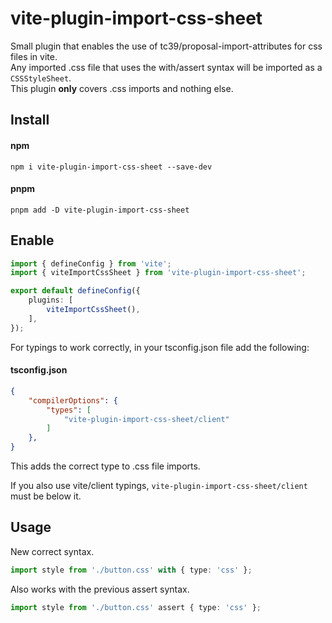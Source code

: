# vite-plugin-import-css-sheet
Small plugin that enables the use of tc39/proposal-import-attributes for css files in vite.  
Any imported .css file that uses the with/assert syntax will be imported as a `CSSStyleSheet`.  
This plugin **only** covers .css imports and nothing else.


## Install

#### npm
```
npm i vite-plugin-import-css-sheet --save-dev
```

#### pnpm
```
pnpm add -D vite-plugin-import-css-sheet
```

## Enable
```typescript
import { defineConfig } from 'vite';
import { viteImportCssSheet } from 'vite-plugin-import-css-sheet';

export default defineConfig({
	plugins: [
		viteImportCssSheet(),
	],
});
```

For typings to work correctly, in your tsconfig.json file add the following:

#### tsconfig.json
```json
{
	"compilerOptions": {
		"types": [
			"vite-plugin-import-css-sheet/client"
		]
	},
}
```
This adds the correct type to .css file imports.

If you also use vite/client typings, `vite-plugin-import-css-sheet/client` must be below it.

## Usage

New correct syntax.
```typescript
import style from './button.css' with { type: 'css' };
```

Also works with the previous assert syntax.
```typescript
import style from './button.css' assert { type: 'css' };
```
<br><br>
